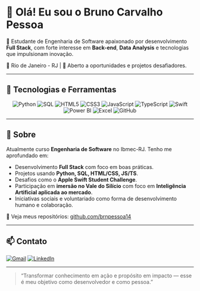 # 👋 Olá! Eu sou o Bruno Carvalho Pessoa

🎯 Estudante de Engenharia de Software apaixonado por desenvolvimento **Full Stack**, com forte interesse em **Back-end**, **Data Analysis** e tecnologias que impulsionam inovação.

📍 Rio de Janeiro - RJ | 💼 Aberto a oportunidades e projetos desafiadores.

---

## 🚀 Tecnologias e Ferramentas

<div align="center">

![Python](https://img.shields.io/badge/Python-3776AB?style=for-the-badge&logo=python&logoColor=white)
![SQL](https://img.shields.io/badge/SQL-336791?style=for-the-badge&logo=postgresql&logoColor=white)
![HTML5](https://img.shields.io/badge/HTML5-E34F26?style=for-the-badge&logo=html5&logoColor=white)
![CSS3](https://img.shields.io/badge/CSS3-1572B6?style=for-the-badge&logo=css3&logoColor=white)
![JavaScript](https://img.shields.io/badge/JavaScript-F7DF1E?style=for-the-badge&logo=javascript&logoColor=black)
![TypeScript](https://img.shields.io/badge/TypeScript-007ACC?style=for-the-badge&logo=typescript&logoColor=white)
![Swift](https://img.shields.io/badge/Swift-FA7343?style=for-the-badge&logo=swift&logoColor=white)
![Power BI](https://img.shields.io/badge/Power_BI-F2C811?style=for-the-badge&logo=powerbi&logoColor=black)
![Excel](https://img.shields.io/badge/Excel-217346?style=for-the-badge&logo=microsoft-excel&logoColor=white)
![GitHub](https://img.shields.io/badge/GitHub-100000?style=for-the-badge&logo=github&logoColor=white)

</div>

---

## 💼 Sobre

Atualmente curso **Engenharia de Software** no Ibmec-RJ. Tenho me aprofundado em:

- Desenvolvimento **Full Stack** com foco em boas práticas.
- Projetos usando **Python, SQL, HTML/CSS, JS/TS**.
- Desafios como o **Apple Swift Student Challenge**.
- Participação em **imersão no Vale do Silício** com foco em **Inteligência Artificial aplicada ao mercado**.
- Iniciativas sociais e voluntariado como forma de desenvolvimento humano e colaboração.

📁 Veja meus repositórios: [github.com/brnpessoa14](https://github.com/brnpessoa14)

---

## 📫 Contato

<div align="left">

[![Gmail](https://img.shields.io/badge/Gmail-D14836?style=for-the-badge&logo=gmail&logoColor=white)](mailto:brn.crpa@gmail.com)
[![LinkedIn](https://img.shields.io/badge/-LinkedIn-0A66C2?style=for-the-badge&logo=linkedin&logoColor=white)](https://www.linkedin.com/in/bruno-carvalho-pessoa/)

</div>

---

> “Transformar conhecimento em ação e propósito em impacto — esse é meu objetivo como desenvolvedor e como pessoa.”
